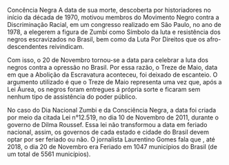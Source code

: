 Concência Negra
A data de sua morte, descoberta por historiadores no início da década de 1970, motivou membros do Movimento Negro contra a Discriminação Racial, em um congresso realizado em São Paulo, no ano de 1978, a elegerem a figura de Zumbi como Símbolo da luta e resistência dos negros escravizados no Brasil, bem como da Luta Por Direitos que os afro-descendentes reivindicam.

Com isso, o 20 de Novembro tornou-se a data para celebrar a luta dos negros contra a opressão no Brasil. Por essa razão, o Treze de Maio, data em que a Abolição da Escravatura aconteceu, foi deixado de escanteio. O argumento utilizado é que o Treze de Maio representa uma vez que, após a Lei Áurea, os negros foram entregues á própria sorte e ficaram sem nenhum tipo de assistência do poder público.

No caso do Dia Nacional Zumbi e da Consciência Negra, a data foi criada por meio da citada Lei n°12.519, no dia 10 de Novembro de 2011, durante o governo de Dilma Roussef. Essa lei não transformou a data em feriado nacional, assim, os governos de cada estado e cidade do Brasil devem optar por ser feriado ou não. O jornalista Laurentino Gomes fala que , até 2018, o dia 20 de Novembro era Feriado em 1047 municípios do Brasil (de um total de 5561 municípios).
